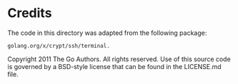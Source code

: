 # Credits

The code in this directory was adapted from the following package:
```
golang.org/x/crypt/ssh/terminal.
```

Copyright 2011 The Go Authors. All rights reserved.
Use of this source code is governed by a BSD-style
license that can be found in the LICENSE.md file.
